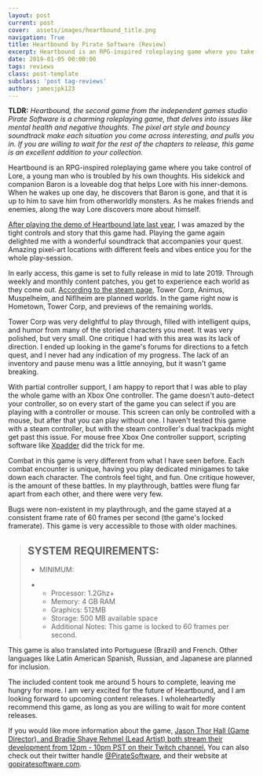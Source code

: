 ```yaml
---
layout: post
current: post
cover:  assets/images/heartbound_title.png
navigation: True
title: Heartbound by Pirate Software (Review)
excerpt: Heartbound is an RPG-inspired roleplaying game where you take control of Lore, a young man who is troubled by his own thoughts. His sidekick and companion Baron is a loveable dog that helps Lore with his inner-demons. When he wakes up one day, he discovers that Baron is gone, and that it is up to him to save him from otherworldly monsters. As he makes friends and enemies, along the way Lore discovers more about himself.
date: 2019-01-05 00:00:00
tags: reviews
class: post-template
subclass: 'post tag-reviews'
author: jamesjpk123
---
```


**TLDR:** *Heartbound, the second game from the independent games studio Pirate Software is a charming roleplaying game, that delves into issues like mental health and negative thoughts. The pixel art style and bouncy soundtrack make each situation you come across interesting, and pulls you in. If you are willing to wait for the rest of the chapters to release, this game is an excellent addition to your collection.*

Heartbound is an RPG-inspired roleplaying game where you take control of Lore, a young man who is troubled by his own thoughts. His sidekick and companion Baron is a loveable dog that helps Lore with his inner-demons. When he wakes up one day, he discovers that Baron is gone, and that it is up to him to save him from otherworldly monsters. As he makes friends and enemies, along the way Lore discovers more about himself.

[After playing the demo of Heartbound late last year](https://www.gopiratesoftware.com/games/Heartbound/Download/), I was amazed by the tight controls and story that this game had. Playing the game again delighted me with a wonderful soundtrack that accompanies your quest. Amazing pixel-art locations with different feels and vibes entice you for the whole play-session.

In early access, this game is set to fully release in mid to late 2019. Through weekly and monthly content patches, you get to experience each world as they come out. [According to the steam page](https://store.steampowered.com/app/567380/Heartbound/), Tower Corp, Animus, Muspelheim, and Niflheim are planned worlds. In the game right now is Hometown, Tower Corp, and previews of the remaining worlds.

Tower Corp was very delightful to play through, filled with intelligent quips, and humor from many of the storied characters you meet. It was very polished, but very small. One critique I had with this area was its lack of direction. I ended up looking in the game's forums for directions to a fetch quest, and I never had any indication of my progress. The lack of an inventory and pause menu was a little annoying, but it wasn't game breaking.

With partial controller support, I am happy to report that I was able to play the whole game with an Xbox One controller. The game doesn't auto-detect your controller, so on every start of the game you can select if you are playing with a controller or mouse. This screen can only be controlled with a mouse, but after that you can play without one. I haven't tested this game with a steam controller, but with the steam controller's dual trackpads might get past this issue. For mouse free Xbox One controller support, scripting software like [Xpadder](https://xpadder.com/) did the trick for me.

Combat in this game is very different from what I have seen before. Each combat encounter is unique, having you play dedicated minigames to take down each character. The controls feel tight, and fun. One critique however, is the amount of these battles. In my playthrough, battles were flung far apart from each other, and there were very few.

Bugs were non-existent in my playthrough, and the game stayed at a consistent frame rate of 60 frames per second (the game's locked framerate). This game is very accessible to those with older machines.

> ## SYSTEM REQUIREMENTS:
>
> - MINIMUM:
>
> - - Processor: 1.2Ghz+
>   - Memory: 4 GB RAM
>   - Graphics: 512MB
>   - Storage: 500 MB available space
>   - Additional Notes: This game is locked to 60 frames per second.



This game is also translated into Portuguese (Brazil) and French. Other languages like Latin American Spanish, Russian, and Japanese are planned for inclusion.

The included content took me around 5 hours to complete, leaving me hungry for more. I am very excited for the future of Heartbound, and I am looking forward to upcoming content releases.  I wholeheartedly recommend this game, as long as you are willing to wait for more content releases.

If you would like more information about the game, [Jason Thor Hall (Game Director), and Bradie Shaye Rehmel (Lead Artist) both stream their development from 12pm - 10pm PST on their Twitch channel.](https://www.twitch.tv/gopiratesoftware) You can also check out their twitter handle [@PirateSoftware](https://twitter.com/PirateSoftware), and their website at [gopiratesoftware.com](https://www.gopiratesoftware.com/).
